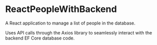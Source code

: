 # ReactPeopleWithBackend

A React application to manage a list of people in the database. 

Uses API calls through the Axios library to seamlessly interact with the backend EF Core database code.
